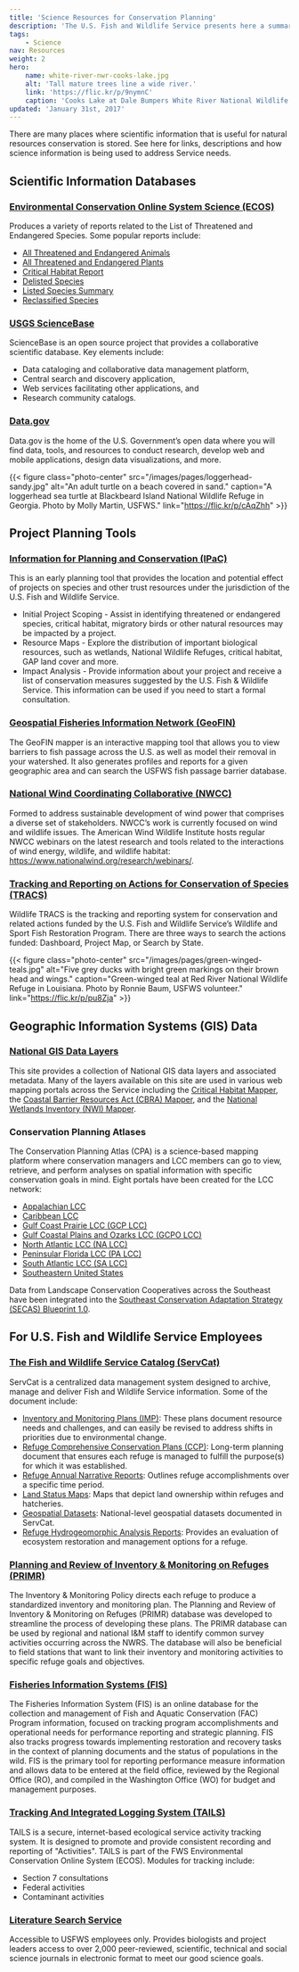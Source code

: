 ```yaml
---
title: 'Science Resources for Conservation Planning'
description: 'The U.S. Fish and Wildlife Service presents here a summary of online resources like reports, databases, mapping tools, journals and more a to support science-based management of America’s natural resources.'
tags:
    - Science
nav: Resources
weight: 2
hero:
    name: white-river-nwr-cooks-lake.jpg
    alt: 'Tall mature trees line a wide river.'
    link: 'https://flic.kr/p/9nymnC'
    caption: 'Cooks Lake at Dale Bumpers White River National Wildlife Refuge in Arkansas. Photo by Garry Tucker, USFWS.'
updated: 'January 31st, 2017'
---
```


There are many places where scientific information that is useful for natural resources conservation is stored. See here for links, descriptions and how science information is being used to address Service needs.

## Scientific Information Databases

### [Environmental Conservation Online System Science (ECOS)](http://ecos.fws.gov/ecp/)

Produces a variety of reports related to the List of Threatened and Endangered Species. Some popular reports include:

 - [All Threatened and Endangered Animals](http://ecos.fws.gov/ecp0/reports/ad-hoc-species-report?kingdom=V&kingdom=I&status=E&status=T&status=EmE&status=EmT&status=EXPE&status=EXPN&status=SAE&status=SAT&fcrithab=on&fstatus=on&fspecrule=on&finvpop=on&fgroup=on&header=Listed+Animals)
 - [All Threatened and Endangered Plants](http://ecos.fws.gov/ecp0/reports/ad-hoc-species-report?kingdom=P&status=E&status=T&status=EmE&status=EmT&status=EXPE&status=EXPN&status=SAE&status=SAT&fcrithab=on&fstatus=on&fspecrule=on&finvpop=on&fgroup=on&ffamily=on&header=Listed+Plants)
 - [Critical Habitat Report](http://ecos.fws.gov/ecp/report/table/critical-habitat.html)
 - [Delisted Species](http://ecos.fws.gov/ecp0/reports/delisting-report)
 - [Listed Species Summary](http://ecos.fws.gov/ecp0/reports/box-score-report)
 - [Reclassified Species](https://ecos.fws.gov/ecp0/reports/reclassified-species-report)

### [USGS ScienceBase](https://www.sciencebase.gov/about/)

ScienceBase is an open source project that provides a collaborative scientific database. Key elements include:

  - Data cataloging and collaborative data management platform,
  - Central search and discovery application,
  - Web services facilitating other applications, and
  - Research community catalogs.

### [Data.gov](https://data.gov)

Data.gov is the home of the U.S. Government’s open data where you will find data, tools, and resources to conduct research, develop web and mobile applications, design data visualizations, and more.

{{< figure class="photo-center" src="/images/pages/loggerhead-sandy.jpg" alt="An adult turtle on a beach covered in sand." caption="A loggerhead sea turtle at Blackbeard Island National Wildlife Refuge in Georgia. Photo by Molly Martin, USFWS." link="https://flic.kr/p/cAqZhh" >}}

## Project Planning Tools

### [Information for Planning and Conservation (IPaC)](https://ecos.fws.gov/ipac/)

This is an early planning tool that provides the location and potential effect of projects on species and other trust resources under the jurisdiction of the U.S. Fish and Wildlife Service.
  - Initial Project Scoping  - Assist in identifying threatened or endangered species, critical habitat, migratory birds or other natural resources may be impacted by a project.
  - Resource Maps - Explore the distribution of important biological resources, such as wetlands, National Wildlife Refuges, critical habitat, GAP land cover and more.
  - Impact Analysis - Provide information about your project and receive a list of conservation measures suggested by the U.S. Fish & Wildlife Service. This information can be used if you need to start a formal consultation.

### [Geospatial Fisheries Information Network (GeoFIN)](http://ecos.fws.gov/geofin/)

The GeoFIN mapper is an interactive mapping tool that allows you to view barriers to fish passage across the U.S. as well as model their removal in your watershed. It also generates profiles and reports for a given geographic area and can search the USFWS fish passage barrier database.

### [National Wind Coordinating Collaborative (NWCC)](https://www.nationalwind.org/)

Formed to address sustainable development of wind power that comprises a diverse set of stakeholders. NWCC’s work is currently focused on wind and wildlife issues.  The American Wind Wildlife Institute hosts regular NWCC webinars on the latest research and tools related to the interactions of wind energy, wildlife, and wildlife habitat: https://www.nationalwind.org/research/webinars/.

### [Tracking and Reporting on Actions for Conservation of Species (TRACS)](https://tracs.fws.gov/public/)

Wildlife TRACS is the tracking and reporting system for conservation and related actions funded by the U.S. Fish and Wildlife Service’s Wildlife and Sport Fish Restoration Program. There are three ways to search the actions funded: Dashboard, Project Map, or Search by State.

{{< figure class="photo-center" src="/images/pages/green-winged-teals.jpg" alt="Five grey ducks with bright green markings on their brown head and wings." caption="Green-winged teal at Red River National Wildlife Refuge in Louisiana. Photo by Ronnie Baum, USFWS volunteer." link="https://flic.kr/p/pu8Zja" >}}

## Geographic Information Systems (GIS) Data

### [National GIS Data Layers](https://www.fws.gov/gis/data/national/)

This site provides a collection of National GIS data layers and associated metadata.  Many of the layers available on this site are used in various web mapping portals across the Service including the [Critical Habitat Mapper](http://fws.maps.arcgis.com/home/webmap/viewer.html?webmap=9d8de5e265ad4fe09893cf75b8dbfb77), the [Coastal Barrier Resources Act (CBRA) Mapper](https://www.fws.gov/ecological-services/habitat-conservation/cbra/maps/mapper.html), and the [National Wetlands Inventory (NWI) Mapper](https://www.fws.gov/wetlands/Data/Mapper.html).

### Conservation Planning Atlases

The Conservation Planning Atlas (CPA) is a science-based mapping platform where conservation managers and LCC members can go to view, retrieve, and perform analyses on spatial information with specific conservation goals in mind. Eight portals have been created for the LCC network:

 - [Appalachian LCC](http://www.conservationdesign.org/)
 - [Caribbean LCC](https://caribbeanlcc.databasin.org/)
 - [Gulf Coast Prairie LCC (GCP LCC)](https://gcplcc.databasin.org/)
 - [Gulf Coastal Plains and Ozarks LCC (GCPO LCC)](https://gcpolcc.databasin.org/)
 - [North Atlantic LCC (NA LCC)](https://nalcc.databasin.org/)
 - [Peninsular Florida LCC (PA LCC)](https://pflcc.databasin.org/)
 - [South Atlantic LCC (SA LCC)](http://salcc.databasin.org/)
 - [Southeastern United States](http://seregion.databasin.org/)

Data from Landscape Conservation Cooperatives across the Southeast have been integrated into the [Southeast Conservation Adaptation Strategy (SECAS) Blueprint 1.0](http://secassoutheast.org/blueprint).

## For U.S. Fish and Wildlife Service Employees

### [The Fish and Wildlife Service Catalog (ServCat)](https://ecos.fws.gov/ServCat/)

ServCat is a centralized data management system designed to archive, manage and deliver Fish and Wildlife Service information. Some of the document include:

  - [Inventory and Monitoring Plans (IMP)](https://ecos.fws.gov/ServCat/Search/Advanced/199): These plans document resource needs and challenges, and can easily be revised to address shifts in priorities due to environmental change.
  - [Refuge Comprehensive Conservation Plans (CCP)](https://ecos.fws.gov/ServCat/Search/Advanced/17): Long-term planning document that ensures each refuge is managed to fulfill the purpose(s) for which it was established.
  - [Refuge Annual Narrative Reports](https://ecos.fws.gov/ServCat/Search/Advanced/248): Outlines refuge accomplishments over a specific time period.
  - [Land Status Maps](https://ecos.fws.gov/ServCat/Search/Advanced/129): Maps that depict land ownership within refuges and hatcheries.
  - [Geospatial Datasets](https://ecos.fws.gov/ServCat/Search/Advanced/291): National-level geospatial datasets documented in ServCat.
  - [Refuge Hydrogeomorphic Analysis Reports](https://ecos.fws.gov/ServCat/Search/Advanced/371): Provides an evaluation of ecosystem restoration and management options for a refuge.

### [Planning and Review of Inventory &amp; Monitoring on Refuges (PRIMR)](https://ecos.fws.gov/primr/)

The Inventory &amp; Monitoring Policy directs each refuge to produce a standardized inventory and monitoring plan. The Planning and Review of Inventory &amp; Monitoring on Refuges (PRIMR) database was developed to streamline the process of developing these plans. The PRIMR database can be used by regional and national I&amp;M staff to identify common survey activities occurring across the NWRS. The database will also be beneficial to field stations that want to link their inventory and monitoring activities to specific refuge goals and objectives.

### [Fisheries Information Systems (FIS)](https://ecos.fws.gov/fis/sec/)

The Fisheries Information System (FIS) is an online database for the collection and management of Fish and Aquatic Conservation (FAC) Program information, focused on tracking program accomplishments and operational needs for performance reporting and strategic planning. FIS also tracks progress towards implementing restoration and recovery tasks in the context of planning documents and the status of populations in the wild. FIS is the primary tool for reporting performance measure information and allows data to be entered at the field office, reviewed by the Regional Office (RO), and compiled in the Washington Office (WO) for budget and management purposes.

### [Tracking And Integrated Logging System (TAILS)](https://ecos.fws.gov/josso2/signon/login.do?josso_back_to=https://ecos.fws.gov/fis/josso_security_check&josso_partnerapp_id=fis)

TAILS is a secure, internet-based ecological service activity tracking system. It is designed to promote and provide consistent recording and reporting of "Activities". TAILS is part of the FWS Environmental Conservation Online System (ECOS). Modules for tracking include:

  - Section 7 consultations
  - Federal activities
  - Contaminant activities

### [Literature Search Service](https://inside.fws.gov/index.cfm/go/post/NCTC-FWS-LSS-Literature-Search-Service)

Accessible to USFWS employees only. Provides biologists and project leaders access to over 2,000 peer-reviewed, scientific, technical and social science journals in electronic format to meet our good science goals.
